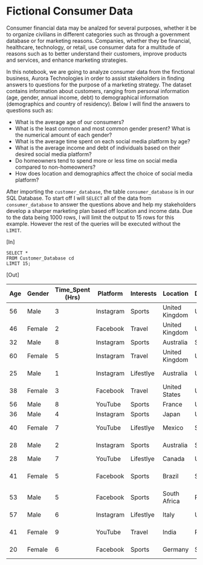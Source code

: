 # Fictional Consumer Data
Consumer financial data may be analzed for several purposes, whether it be to organize civilians in different categories such as through a government database or for marketing reasons. Companies, whether they be financial, healthcare, technology, or retail, use consumer data for a multitude of reasons such as to better understand their customers, improve products and services, and enhance marketing strategies. 

In this notebook, we are going to analyze consumer data from the finctional business, Aurora Technologies in order to assist stakeholders in finding answers to questions for the purpose of a marketing strategy. The dataset contains information about customers, ranging from personal information (age, gender, annual income, debt) to demographical information (demographics and country of residency). Below I will find the answers to questions such as:

- What is the average age of our consumers? 
- What is the least common and most common gender present? What is the numerical amount of each gender? 
- What is the average time spent on each social media platform by age? 
- What is the average income and debt of individuals based on their desired social media platform?
- Do homeowners tend to spend more or less time on social media compared to non-homeowners?
- How does location and demographics affect the choice of social media platform?

After importing the ```customer_database```, the table ```consumer_database``` is in our SQL Database. To start off I will ``` SELECT ``` all of the data from ```consumer_database``` to answer the questions above and help my stakeholders develop a sharper marketing plan based off location and income data. Due to the data being 1000 rows, I will limit the output to 15 rows for this example. However the rest of the queries will be executed without the ```LIMIT```.

[In]

```
SELECT *
FROM Customer_Database cd
LIMIT 15;
```
[Out]

| Age | Gender | Time_Spent (Hrs) | Platform | Interests | Location | Demographics | Profession | Annual_Income | Indebt | Debt Amount | Is_Homeowner | Owns_Car |
|-----|--------|------------------|----------|-----------|----------|--------------|------------|---------------|--------|-------------|---------------|----------|
| 56  | Male   | 3 | Instagram | Sports | United Kingdom | Urban | Software-Engineer | 108824 | TRUE | 133744 | FALSE | FALSE |
| 46  | Female | 2 | Facebook | Travel | United Kingdom | Urban | Nurse | 43350 | TRUE | 47803 | TRUE | TRUE |
| 32  | Male   | 8 | Instagram | Sports | Australia | Suburban | Teacher | 51030 | FALSE | 161411 | FALSE | FALSE |
| 60  | Female | 5 | Instagram | Travel | United Kingdom | Urban | Accountant | 102545 | FALSE | 159572 | TRUE | FALSE |
| 25  | Male   | 1 | Instagram | Lifestlye | Australia | Urban | Graphic-Designer | 63303 | FALSE | 52828 | TRUE | TRUE |
| 38  | Female | 3 | Facebook | Travel | United States | Urban | Electrician | 32224 | TRUE | 105808 | TRUE | TRUE |
| 56  | Male   | 8 | YouTube | Sports | France | Urban | Lawyer | 67003 | TRUE | 62461 | TRUE | TRUE |
| 36  | Male   | 4 | Instagram | Sports | Japan | Urban | Chef | 145554 | TRUE | 64707 | FALSE | TRUE |
| 40  | Female | 7 | YouTube | Lifestlye | Mexico | Suburban | Sales-Representative | 88726 | FALSE | 161868 | FALSE | TRUE |
| 28  | Male   | 2 | Instagram | Sports | Australia | Suburban | Marketing-Manager | 54337 | TRUE | 181845 | FALSE | TRUE |
| 28  | Male   | 7 | YouTube | Lifestlye | Canada | Urban | Doctor | 71499 | TRUE | 58095 | TRUE | FALSE |
| 41  | Female | 5 | Facebook | Sports | Brazil | Suburban | Customer-Service-Representative | 68242 | FALSE | 96316 | FALSE | FALSE |
| 53  | Male   | 5 | Facebook | Sports | South Africa | Rural | Web-Developer | 124364 | FALSE | 78267 | TRUE | TRUE |
| 57  | Male   | 6 | Instagram | Lifestlye | Italy | Urban | Construction-Worker | 99017 | FALSE | 33347 | TRUE | FALSE |
| 41  | Female | 9 | YouTube | Travel | India | Rural | Financial-Analyst | 102043 | TRUE | 154571 | TRUE | FALSE |
| 20  | Female | 6 | Facebook | Sports | Germany | Suburban | Administrative-Assistant | 48708 | TRUE | 42894 | TRUE | FALSE |

